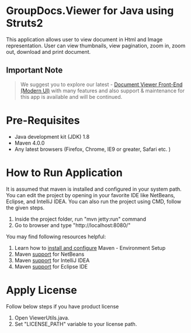 # GroupDocs.Viewer for Java using Struts2

This application allows user to view document in Html and Image representation. User can view thumbnails, view pagination, zoom in, zoom out, download and print document.

## Important Note
> We suggest you to explore our latest - [Document Viewer Front-End (Modern UI)](https://github.com/groupdocs-viewer/GroupDocs.Viewer-for-Java-App) with many features and also support & maintenance for this app is available and will be continued.

# Pre-Requisites

* Java development kit (JDK) 1.8
* Maven 4.0.0
* Any latest browsers (Firefox, Chrome, IE9 or greater, Safari etc. )

# How to Run Application

It is assumed that maven is installed and configured in your system path. You can edit the project by opening in your favorite IDE like NetBeans, Eclipse, and IntelliJ IDEA. You can also run the project using CMD, follow the given steps.

1. Inside the project folder, run "mvn jetty:run" command
3. Go to browser and type "http://localhost:8080/"

You may find following resources helpful:

1. Learn how to <a href="http://www.tutorialspoint.com/maven/maven_environment_setup.htm">install and configure</a> Maven - Environment Setup
2. Maven <a href="http://www.tutorialspoint.com/maven/maven_netbeans.htm">support</a> for NetBeans
3. Maven <a href="http://www.tutorialspoint.com/maven/maven_intellij_idea.htm">support</a> for IntelliJ IDEA
4. Maven <a href="http://www.tutorialspoint.com/maven/maven_eclispe_ide.htm">support</a> for Eclipse IDE

# Apply License

Follow below steps if you have product license

1. Open ViewerUtils.java.
2. Set "LICENSE_PATH" variable to your license path.
